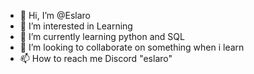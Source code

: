 - 👋 Hi, I’m @Eslaro
- 👀 I’m interested in Learning
- 🌱 I’m currently learning python and SQL
- 💞️ I’m looking to collaborate on something when i learn
- 📫 How to reach me Discord "eslaro"

<!---
Eslaro/Eslaro is a ✨ special ✨ repository because its `README.md` (this file) appears on your GitHub profile.
You can click the Preview link to take a look at your changes.
--->
